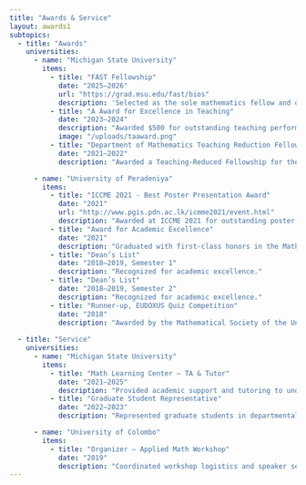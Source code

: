 ```yaml
---
title: "Awards & Service"
layout: awards1
subtopics:
  - title: "Awards"
    universities:
      - name: "Michigan State University"
        items:
          - title: "FAST Fellowship"
            date: "2025–2026"
            url: "https://grad.msu.edu/fast/bios"
            description: 'Selected as the sole mathematics fellow and one of only 12 fellows across all universities, awarded $5,000 through the MSU FAST Fellowship—a professional development program offering mentored teaching experiences, teaching-as-research projects, and training in instructional and assessment techniques.'
          - title: "A Award for Excellence in Teaching"
            date: "2023–2024"
            description: "Awarded $500 for outstanding teaching performance, selected as one of only five recipients in the Department of Mathematics."
            image: "/uploads/taaward.png"
          - title: "Department of Mathematics Teaching Reduction Fellowship"
            date: "2021–2022"
            description: "Awarded a Teaching-Reduced Fellowship for the first year, providing support while pursuing graduate studies."

      - name: "University of Peradeniya"
        items:
          - title: "ICCME 2021 - Best Poster Presentation Award"
            date: "2021"
            url: "http://www.pgis.pdn.ac.lk/icmme2021/event.html"
            description: "Awarded at ICCME 2021 for outstanding poster presentation. Presented a poster titled ‘On Removing a Weakly Infinite-Dimensional Subspace from a Hilbert Cube Manifold,’ coauthored with Dr. A. K. Amarasinghe, showcasing our research findings at ICCME 2021."
          - title: "Award for Academic Excellence"
            date: "2021"
            description: "Graduated with first-class honors in the Mathematics program, ranking second in the department, in recognition of outstanding academic performance."
          - title: "Dean’s List"
            date: "2018–2019, Semester 1"
            description: "Recognized for academic excellence."
          - title: "Dean’s List"
            date: "2018–2019, Semester 2"
            description: "Recognized for academic excellence."
          - title: "Runner-up, EUDOXUS Quiz Competition"
            date: "2018"
            description: "Awarded by the Mathematical Society of the University of Peradeniya."  
          
  - title: "Service"
    universities:
      - name: "Michigan State University"
        items:
          - title: "Math Learning Center – TA & Tutor"
            date: "2021–2025"
            description: "Provided academic support and tutoring to undergraduate students."
          - title: "Graduate Student Representative"
            date: "2022–2023"
            description: "Represented graduate students in departmental meetings."

      - name: "University of Colombo"
        items:
          - title: "Organizer – Applied Math Workshop"
            date: "2019"
            description: "Coordinated workshop logistics and speaker sessions."
---
```



